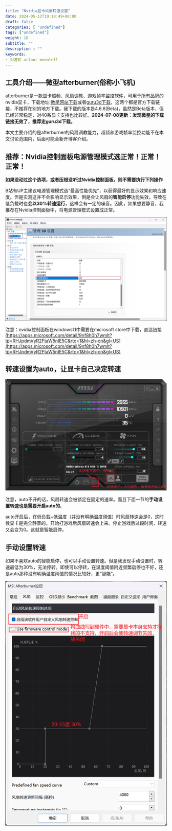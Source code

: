 ```yaml
---
title: "Nvidia显卡风扇转速设置"
date: 2024-05-12T19:18:49+08:00
draft: false
categories: [ "undefined"]
tags: ["undefined"]
weight: 10
subtitle: ""
description : ""
keywords:
- 刘港欢 arloor moontell
---
```


## 工具介绍——微型afterburner(俗称小飞机)

afterburner是一款显卡超频、风扇调教、游戏帧率监控软件，可用于所有品牌的nvidia显卡，下载地址:[微星网站下载](https://www.msi.com/Landing/afterburner/graphics-cards)或者[guru3d下载](https://www.guru3d.com/download/msi-afterburner-beta-download/)，这两个都是官方下载链接，不推荐在别的地方下载。我下载的版本是4.6.6(Beta)，虽然是Beta版本，但已经非常稳定，对40系显卡支持也比较好。**2024-07-08更新：发现微星的下载链接无效了，推荐走guru3d下载。**

本文主要介绍的是afterburner的风扇调教能力，超频和游戏帧率监控功能不在本文讨论范围内，后面可能会新开博客介绍。

## 推荐：Nvidia控制面板电源管理模式选正常！正常！正常！

**如果没动过这个选项，或者压根没听过Nvidia控制面板，则不需要执行下列操作**

B站有UP主建议电源管理模式选“最高性能优先”，以获得最好的显示效果和响应速度。但是实测这并不会影响显示效果，倒是会让风扇的**智能启停**功能失效，导致在低负载时也**会以30%转速运行**，这样会有一定的噪音。因此，如果想要静音，我推荐在Nvidia控制面板中，将电源管理模式设置成正常。

![alt text](/img/nvidia-control-pannel-power-normal.png)

注意：nvidia控制面板在windows11中需要在microsoft store中下载，直达链接[https://apps.microsoft.com/detail/9nf8h0h7wmlt?tp=RHJpdmVyR2FtaW5nIE5C&rtc=1&hl=zh-cn&gl=US](https://apps.microsoft.com/detail/9nf8h0h7wmlt?tp=RHJpdmVyR2FtaW5nIE5C&rtc=1&hl=zh-cn&gl=US)

## 转速设置为auto，让显卡自己决定转速

![alt text](/img/afterburner-auto-speed.png)

注意，auto不开的话，风扇转速会被锁定在固定的速率。而且下面一节的**手动设置转速也是需要开启auto的**。

auto开启后，在低负载+低温度（并没有明确温度阈值）时风扇转速会是0，这时候显卡是完全静音的。开始打游戏后风扇转速会上来。停止游戏后过段时间，转速又会变为0。这就是智能启停。

## 手动设置转速

如果不喜欢auto的智能启停，也可以手动设置转速。但是我发现手动设置时，转速最低为30%，无法停转。即使可以停转，在温度阈值附近频繁启停也不好，还是auto那种没有明确温度阈值的情况比较好，更“智能”。

![alt text](/img/afterburner-custom-speed.png)